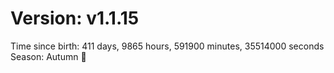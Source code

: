 # Version: v1.1.15
Time since birth: 411 days, 9865 hours, 591900 minutes, 35514000 seconds
Season: Autumn 🍁
